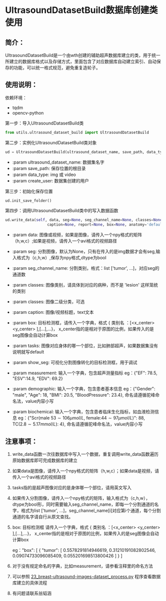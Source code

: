 

# UltrasoundDatasetBuild数据库创建类使用

## 简介：

​	UltrasoundDatasetBuild是一个由wth创建的辅助超声数据库建立的类，用于统一所建立的数据库格式以及存储方式，里面包含了对应数据库自动建立索引、自动保存的功能，可以统一格式规范，避免重复造轮子。

## 使用说明：

依赖环境：

- tqdm
- opencv-python

第一步：导入UltrasoundDatasetBuild类

```python
from utils.ultrasound_dataset_build import UltrasoundDatasetBuild
```

第二步：实例化UltrasoundDatasetBuild类对象

```python
ud = UltrasoundDatasetBuild(ultrasound_dataset_name, save_path, data_type='img', create_user='wth')
```

- :param ultrasound_dataset_name: 数据集名字
- :param save_path: 保存位置的根目录
- :param data_type: img 或 video
- :param create_user: 数据集创建的用户

第三步：初始化保存位置

```python
ud.init_save_folder()
```

第四步：调用UltrasoundDatasetBuild类中的写入数据函数

```python
ud.write_data(self, data, seg=None, seg_channel_name=None, classes=None, sub_classes=None,
                   caption=None, report=None, box=None, anatomy='default', show_seg=False, measurement=None, demographic=None, biochemical=None)
```

- :param data: 图像或视频，如果是图像，请传入一个npy格式的矩阵（h,w,c）;如果是视频，请传入一个avi格式的视频路径

- :param seg: 分割图像，默认为None，只有在传入的是img数据才会有seg,输入格式为（c,h,w）,保存为npy格式,dtype为bool

- :param seg_channel_name: 分割类别，格式：list ['tumor', ...]，对应seg的通道数

- :param classes: 图像类别，请具体到对应的病种，而不是 'lesion' 这样笼统的类别

- :param classes: 图像二级分类，可选

- :param caption: 图像/视频标题，text文本

- :param box: 目标检测框，请传入一个字典，格式 { 类别名 ：[<x_center> <y_center> ],[...],...}， x_center指的是相对于原图的比例，如果传入的是seg图像会自动计算box

- :param tasks: 图像对应身体的哪一个部位，比如肺部超声，如果数据集没有说明就写default

- :param show_seg: 可视化分割图像转化的目标检测框，用于调试

- :param measurement: 输入一个字典，包含超声测量指标 eg：{"EF": 78.5, "ESV":14.9, "EDV": 69.2}

- :param demographic: 输入一个字典，包含患者基本信息 eg：{"Gender": "male", "Age": 18, "BMI": 20.5, "BloodPressure": 23.4}, 命名请遵循驼峰命名法，value内容小写

- :param biochemical: 输入一个字典，包含患者临床生化指标，如血液检测信息
   eg：{"Scr(male $53\sim106\mu mol/L$,  female:$44\sim 97\mu mol/L$)": 88, TC($2.8\sim 5.17mmol/L$): 4}, 命名请遵循驼峰命名法，value内容小写

  



## 注意事项：

1. write_data函数一次往数据库中写入一个数据，重复调用write_data函数遍历原始数据库即可完成数据库的建立

2. 如果data是图像，请传入一个npy格式的矩阵（h,w,c）；如果data是视频，请传入一个avi格式的视频路径

3. tasks指的是超声图像对应的是身体哪一个部位，请用英文写入

4. 如果传入分割图像，请传入一个npy格式的矩阵，输入格式为（c,h,w），dtype为bool形，同时需要输入seg_channel_name，即每一个分割通道的名字，格式为list ['tumor', ...]，seg_channel_name[i]对应第i个通道，每个分割通道的名字请自行从原文查找。

5. box: 目标检测框  请传入一个字典，格式 { 类别名 ：[<x_center> <y_center> <width> <height>],[...],...}， x_center指的是相对于原图的比例，如果传入的是seg图像会自动计算box

   eg："box": [
                   {
                       "tumor": [
                           0.5578291814946619,
                           0.31210191082802546,
                           0.09074733096085409,
                           0.055201698513800426
                       ]
                   }
               ]

6. 对于没有规定命名的字典，比如measurement，请参看注释里的命名方法

7. 可以参照 [23_breast-ultrasound-images-dataset_process.py](23_breast-ultrasound-images-dataset_process.py) 程序查看数据库建立的具体流程

8. 有问题请联系翁韬涵

   